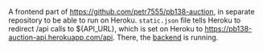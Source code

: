 A frontend part of https://github.com/petr7555/pb138-auction, in separate repository to be able to run on Heroku.
`static.json` file tells Heroku to redirect /api calls to ${API_URL}, which is set on Heroku to https://pb138-auction-api.herokuapp.com/api.
There, the [backend](https://github.com/petr7555/auction-api/) is running.
